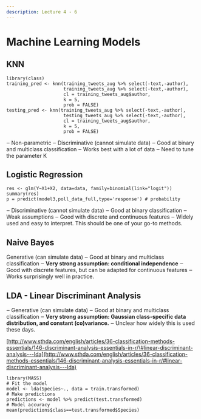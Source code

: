 ```yaml
---
description: Lecture 4 - 6
---
```


# Machine Learning Models

## KNN

```text
library(class)
training_pred <- knn(training_tweets_aug %>% select(-text,-author), 
                     training_tweets_aug %>% select(-text,-author), 
                     cl = training_tweets_aug$author,
                     k = 5,
                     prob = FALSE)
testing_pred <- knn(training_tweets_aug %>% select(-text,-author), 
                     testing_tweets_aug %>% select(-text,-author), 
                     cl = training_tweets_aug$author,
                     k = 5,
                     prob = FALSE)
```

‒ Non-parametric ‒ Discriminative \(cannot simulate data\) ‒ Good at binary and multiclass classification ‒ Works best with a lot of data ‒ Need to tune the parameter K

## Logistic Regression

```text
res <- glm(Y~X1+X2, data=data, family=binomial(link="logit"))
summary(res)
p = predict(model3,poll_data_full,type='response') # probability
```

‒ Discriminative \(cannot simulate data\) ‒ Good at binary classification ‒ Weak assumptions ‒ Good with discrete and continuous features ‒ Widely used and easy to interpret. This should be one of your go-to methods.

## Naive Bayes

Generative \(can simulate data\) ‒ Good at binary and multiclass classification ‒ **Very strong assumption: conditional independence** ‒ Good with discrete features, but can be adapted for continuous features ‒ Works surprisingly well in practice.

## LDA - Linear Discriminant Analysis

‒ Generative \(can simulate data\) ‒ Good at binary and multiclass classification ‒ **Very strong assumption: Gaussian class-specific data distribution, and constant \(co\)variance.** ‒ Unclear how widely this is used these days.

[http://www.sthda.com/english/articles/36-classification-methods-essentials/146-discriminant-analysis-essentials-in-r/\#linear-discriminant-analysis---lda](http://www.sthda.com/english/articles/36-classification-methods-essentials/146-discriminant-analysis-essentials-in-r/#linear-discriminant-analysis---lda)

```text
library(MASS)
# Fit the model
model <- lda(Species~., data = train.transformed)
# Make predictions
predictions <- model %>% predict(test.transformed)
# Model accuracy
mean(predictions$class==test.transformed$Species)
```

